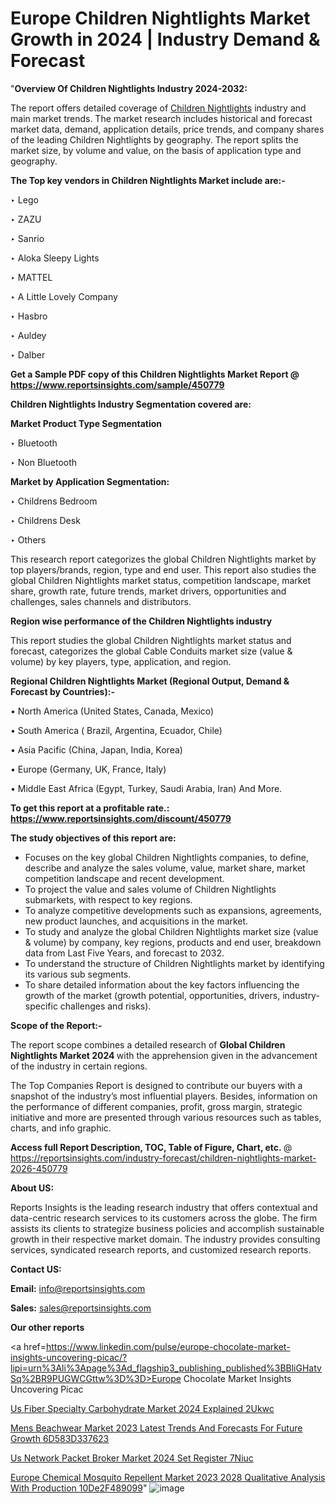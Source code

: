 # Europe Children Nightlights Market Growth in 2024 | Industry Demand & Forecast

 "<strong>Overview Of Children Nightlights Industry 2024-2032:</strong>

The report offers detailed coverage of <a href=https://www.reportsinsights.com/sample/450779>Children Nightlights</a> industry and main market trends. The market research includes historical and forecast market data, demand, application details, price trends, and company shares of the leading Children Nightlights by geography. The report splits the market size, by volume and value, on the basis of application type and geography.

<strong>The Top key vendors in Children Nightlights Market include are:- </strong>

‣ Lego


‣ ZAZU


‣ Sanrio


‣ Aloka Sleepy Lights


‣ MATTEL


‣ A Little Lovely Company


‣ Hasbro


‣ Auldey


‣ Dalber

<strong>Get a Sample PDF copy of this Children Nightlights Market Report </strong><strong>@ <a href=https://www.reportsinsights.com/sample/450779 style=color:#0000ff;>https://www.reportsinsights.com/sample/450779</a> </strong>

<strong>Children Nightlights Industry Segmentation covered are:</strong>

<strong>Market Product Type Segmentation</strong>

‣ Bluetooth


‣ Non Bluetooth

<strong>Market by Application Segmentation:</strong>

‣ Childrens Bedroom


‣ Childrens Desk


‣ Others

This research report categorizes the global Children Nightlights market by top players/brands, region, type and end user. This report also studies the global Children Nightlights market status, competition landscape, market share, growth rate, future trends, market drivers, opportunities and challenges, sales channels and distributors.

<strong>Region wise performance of the Children Nightlights industry</strong><strong> </strong>

This report studies the global Children Nightlights market status and forecast, categorizes the global Cable Conduits market size (value &amp; volume) by key players, type, application, and region. 

<strong>Regional Children Nightlights Market (Regional Output, Demand &amp; Forecast by Countries):-</strong>

• North America (United States, Canada, Mexico)

• South America ( Brazil, Argentina, Ecuador, Chile)

• Asia Pacific (China, Japan, India, Korea)

• Europe (Germany, UK, France, Italy)

• Middle East Africa (Egypt, Turkey, Saudi Arabia, Iran) And More.

<strong>To get this report at a profitable rate.: <a href=https://www.reportsinsights.com/discount/450779 style=color:#0000ff;>https://www.reportsinsights.com/discount/450779</a></strong>

<strong>The study objectives of this report are:</strong>
<ul>
  <li>Focuses on the key global Children Nightlights companies, to define, describe and analyze the sales volume, value, market share, market competition landscape and recent development.</li>
  <li>To project the value and sales volume of Children Nightlights submarkets, with respect to key regions.</li>
  <li>To analyze competitive developments such as expansions, agreements, new product launches, and acquisitions in the market.</li>
  <li>To study and analyze the global Children Nightlights market size (value &amp; volume) by company, key regions, products and end user, breakdown data from Last Five Years, and forecast to 2032.</li>
  <li>To understand the structure of Children Nightlights market by identifying its various sub segments.</li>
  <li>To share detailed information about the key factors influencing the growth of the market (growth potential, opportunities, drivers, industry-specific challenges and risks).</li>
</ul>
<strong>Scope of the Report:-</strong><strong> </strong>

The report scope combines a detailed research of <strong>Global Children Nightlights Market 2024 </strong>with the apprehension given in the advancement of the industry in certain regions.

The Top Companies Report is designed to contribute our buyers with a snapshot of the industry’s most influential players. Besides, information on the performance of different companies, profit, gross margin, strategic initiative and more are presented through various resources such as tables, charts, and info graphic.

<strong>Access full Report Description, TOC, Table of Figure, Chart, etc. </strong>@   <a href=https://reportsinsights.com/industry-forecast/children-nightlights-market-2026-450779 style=color:#0000ff;>https://reportsinsights.com/industry-forecast/children-nightlights-market-2026-450779</a>

<strong>About US:</strong>

Reports Insights is the leading research industry that offers contextual and data-centric research services to its customers across the globe. The firm assists its clients to strategize business policies and accomplish sustainable growth in their respective market domain. The industry provides consulting services, syndicated research reports, and customized research reports.

<strong>Contact US:</strong>

<p class=""""><b>Email:</b> <a href=mailto:info@reportsinsights.com>info@reportsinsights.com</a></p>
<p class=""""><b>Sales:</b> <a href=mailto:sales@reportsinsights.com>sales@reportsinsights.com</a></p>

<strong>Our other reports</strong>

<a href=https://www.linkedin.com/pulse/europe-chocolate-market-insights-uncovering-picac/?lipi=urn%3Ali%3Apage%3Ad_flagship3_publishing_published%3BBliGHatvSq%2BR9PUGWCGttw%3D%3D>Europe Chocolate Market Insights Uncovering Picac</a>

<a href=https://www.linkedin.com/pulse/us-fiber-specialty-carbohydrate-market-2024-explained-2ukwc/>Us Fiber Specialty Carbohydrate Market 2024 Explained 2Ukwc</a>

<a href=https://medium.com/@jagruti.reportsinsights/mens-beachwear-market-2023-latest-trends-and-forecasts-for-future-growth-6d583d337623>Mens Beachwear Market 2023 Latest Trends And Forecasts For Future Growth 6D583D337623</a>

<a href=https://www.linkedin.com/pulse/us-network-packet-broker-market-2024-set-register-7niuc/>Us Network Packet Broker Market 2024 Set Register 7Niuc</a>

<a href=https://medium.com/@aanarkumar6/europe-chemical-mosquito-repellent-market-2023-2028-qualitative-analysis-with-production-10de2f489099>Europe Chemical Mosquito Repellent Market 2023 2028 Qualitative Analysis With Production 10De2F489099</a>"
![image](https://github.com/daminid12/RImarketresearch/assets/158430485/9bd353ea-4897-4945-86c2-551ba808836a)

